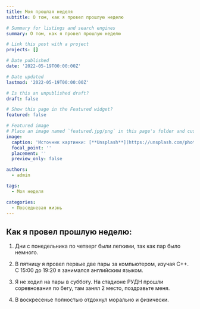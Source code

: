 ```yaml
---
title: Моя прошлая неделя
subtitle: О том, как я провел прошлую неделю

# Summary for listings and search engines
summary: О том, как я провел прошлую неделю

# Link this post with a project
projects: []

# Date published
date: '2022-05-19T00:00:00Z'

# Date updated
lastmod: '2022-05-19T00:00:00Z'

# Is this an unpublished draft?
draft: false

# Show this page in the Featured widget?
featured: false

# Featured image
# Place an image named `featured.jpg/png` in this page's folder and customize its options here.
image:
  caption: 'Источник картинки: [**Unsplash**](https://unsplash.com/photos/aZVpxRydiJk)'
  focal_point: ''
  placement: ''
  preview_only: false

authors:
  - admin

tags:
  - Моя неделя

categories:
  - Повседневая жизнь
---
```


## Как я провел прошлую неделю:

1. Дни с понедельника по четверг были легкими, так как пар было немного.

2. В пятницу я провел первые две пары за компьютером, изучая C++. С 15:00 до 19:20 я занимался английским языком.

3. Я не ходил на пары в субботу. На стадионе РУДН прошли соревнования по бегу, там занял 2 место, поздравьте меня.

4. В воскресенье полностью отдохнул морально и физически.
